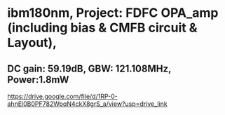 ibm180nm, 
Project: FDFC OPA_amp (including bias & CMFB circuit & Layout), 
===
DC gain: 59.19dB,  GBW: 121.108MHz,  Power:1.8mW 
---
https://drive.google.com/file/d/1RP-0-ahnEl0B0PF782WpqN4ckX8grS_a/view?usp=drive_link
